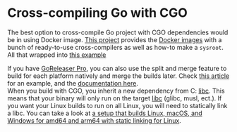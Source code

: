 # Cross-compiling Go with CGO

The best option to cross-compile Go project with CGO dependencies would be in
using Docker image.
[This project](https://github.com/goreleaser/goreleaser-cross) provides the
[Docker images](https://hub.docker.com/repository/docker/goreleaser/goreleaser-cross)
with a bunch of ready-to-use cross-compilers as well as how-to make a `sysroot`.
All that wrapped into [this example](https://github.com/goreleaser/goreleaser-cross-example)

If you have [GoReleaser Pro](../pro.md), you can also use the split and merge feature
to build for each platform natively and merge the builds later.
Check [this article][1] for an example, and the [documentation here][2].  
When you build with CGO, you inherit a new dependency from C: [libc][3].
This means that your binary will only run on the target [libc][3] (glibc, musl, ect.).
If you want your Linux builds to run on all Linux, you will need to statically link
a libc. You can take a look at [a setup that builds Linux, macOS, and Windows
for amd64 and arm64 with static linking for Linux][4].

[1]: https://carlosbecker.com/posts/goreleaser-split-merge/
[2]: ../customization/partial.md
[3]: https://www.man7.org/linux/man-pages/man7/libc.7.html
[4]: https://github.com/tsukinoko-kun/goreleaser-cgo
